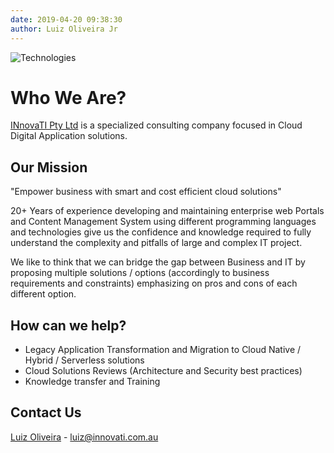 ```yaml
---
date: 2019-04-20 09:38:30
author: Luiz Oliveira Jr
---
```


![Technologies](/img/head-img.jpg)

# Who We Are?

[INnovaTI Pty Ltd](http://www.innovati.com.au) is a specialized consulting company focused in Cloud Digital Application solutions.

## Our Mission

"Empower business with smart and cost efficient cloud solutions"

20+ Years of experience developing and maintaining enterprise web Portals and Content Management System using different programming languages and technologies give us the confidence and knowledge required to fully understand the complexity and pitfalls of large and complex IT project.

We like to think that we can bridge the gap between Business and IT by proposing multiple solutions / options (accordingly to business requirements and constraints) emphasizing on pros and cons of each different option.

## How can we help?

* Legacy Application Transformation and Migration to Cloud Native / Hybrid / Serverless solutions
* Cloud Solutions Reviews (Architecture and Security best practices)
* Knowledge transfer and Training

## Contact Us

[Luiz Oliveira](consultants/luiz.oliveira/) - luiz@innovati.com.au